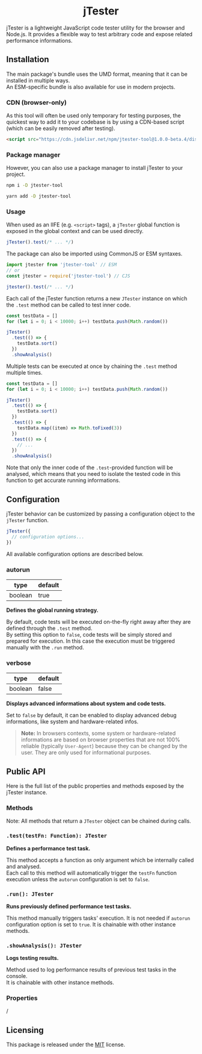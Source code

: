 # <div align="center">jTester</div>

jTester is a lightweight JavaScript code tester utility for the browser and Node.js. It provides a flexible way to test arbitrary code and expose related performance informations.

## Installation

The main package's bundle uses the UMD format, meaning that it can be installed in multiple ways.  
An ESM-specific bundle is also available for use in modern projects.

### CDN (browser-only)

As this tool will often be used only temporary for testing purposes, the quickest way to add it to your codebase is by using a CDN-based script (which can be easily removed after testing).

```html
<script src="https://cdn.jsdelivr.net/npm/jtester-tool@1.0.0-beta.4/dist/jtester.min.js"></script>
```

### Package manager

However, you can also use a package manager to install jTester to your project.

```sh
npm i -D jtester-tool
```
```sh
yarn add -D jtester-tool
```

### Usage

When used as an IIFE (e.g. `<script>` tags), a `jTester` global function is exposed in the global context and can be used directly.

```js
jTester().test(/* ... */)
```

The package can also be imported using CommonJS or ESM syntaxes.

```js
import jtester from 'jtester-tool' // ESM
// or
const jtester = require('jtester-tool') // CJS

jtester().test(/* ... */)
```

Each call of the jTester function returns a new `JTester` instance on which the `.test` method can be called to test inner code.

```js
const testData = []
for (let i = 0; i < 10000; i++) testData.push(Math.random())

jTester()
  .test(() => {
    testData.sort()
  })
  .showAnalysis()
```

Multiple tests can be executed at once by chaining the `.test` method multiple times.

```js
const testData = []
for (let i = 0; i < 10000; i++) testData.push(Math.random())

jTester()
  .test(() => {
    testData.sort()
  })
  .test(() => {
    testData.map((item) => Math.toFixed(3))
  })
  .test(() => {
    // ...
  })
  .showAnalysis()
```

Note that only the inner code of the `.test`-provided function will be analysed, which means that you need to isolate the tested code in this function to get accurate running informations.

## Configuration

jTester behavior can be customized by passing a configuration object to the `jTester` function.

```js
jTester({
  // configuration options...
})
```

All available configuration options are described below.

### autorun

| type    | default |
|---------|---------|
| boolean | true    |

**Defines the global running strategy.**

By default, code tests will be executed on-the-fly right away after they are defined through the `.test` method.  
By setting this option to `false`, code tests will be simply stored and prepared for execution. In this case the execution must be triggered manually with the `.run` method.

### verbose

| type    | default |
|---------|---------|
| boolean | false   |

**Displays advanced informations about system and code tests.**

Set to `false` by default, it can be enabled to display advanced debug informations, like system and hardware-related infos.

> **Note:** In browsers contexts, some system or hardware-related informations are based on browser properties that are not 100% reliable (typically `User-Agent`) because they can be changed by the user. They are only used for informational purposes.

## Public API

Here is the full list of the public properties and methods exposed by the jTester instance.

### Methods

Note: All methods that return a `JTester` object can be chained during calls.

### `.test(testFn: Function): JTester`

**Defines a performance test task.**

This method accepts a function as only argument which be internally called and analysed.  
Each call to this method will automatically trigger the `testFn` function execution unless the `autorun` configuration is set to `false`.

### `.run(): JTester`

**Runs previously defined performance test tasks.**

This method manually triggers tasks' execution. It is not needed if `autorun` configuration option is set to `true`.
It is chainable with other instance methods.

### `.showAnalysis(): JTester`

**Logs testing results.**

Method used to log performance results of previous test tasks in the console.  
It is chainable with other instance methods.

### Properties

/

## Licensing

This package is released under the [MIT](https://opensource.org/license/mit/) license.
